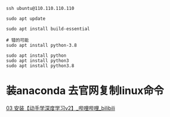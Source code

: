 
```shell
ssh ubuntu@110.110.110.110
```

```shell
sudo apt update
```

```shell
sudo apt install build-essential
```

```shell
# 错的可能
sudo apt install python-3.8
```

```shell
sudo apt install python
sudo apt install python3
sudo apt install python3.8
```

# 装anaconda 去官网复制linux命令
[03 安装【动手学深度学习v2】_哔哩哔哩_bilibili](https://www.bilibili.com/video/BV18p4y1h7Dr/?spm_id_from=autoNext&vd_source=350b288895650f5c4be3f44449864058)
